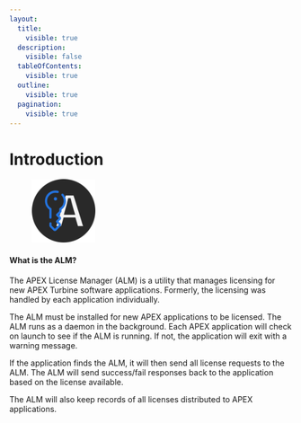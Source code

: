 ```yaml
---
layout:
  title:
    visible: true
  description:
    visible: false
  tableOfContents:
    visible: true
  outline:
    visible: true
  pagination:
    visible: true
---
```


# Introduction

<div align="left" data-full-width="false">

<figure><img src="../.gitbook/assets/LicenseManager.svg" alt="" width="113"><figcaption></figcaption></figure>

</div>

#### What is the ALM?

The APEX License Manager (ALM) is a utility that manages licensing for new APEX Turbine software applications. Formerly, the licensing was handled by each application individually.

The ALM must be installed for new APEX applications to be licensed. The ALM runs as a daemon in the background. Each APEX application will check on launch to see if the ALM is running. If not, the application will exit with a warning message.&#x20;

If the application finds the ALM, it will then send all license requests to the ALM. The ALM will send success/fail responses back to the application based on the license available.&#x20;

The ALM will also keep records of all licenses distributed to APEX applications.
